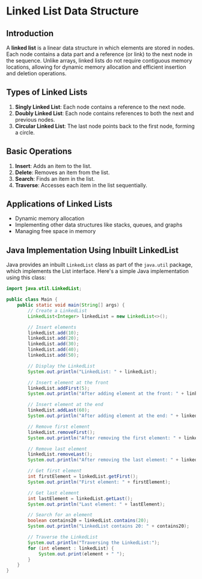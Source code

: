 # Linked List Data Structure

## Introduction

A **linked list** is a linear data structure in which elements are stored in nodes. Each node contains a data part and a reference (or link) to the next node in the sequence. Unlike arrays, linked lists do not require contiguous memory locations, allowing for dynamic memory allocation and efficient insertion and deletion operations.

## Types of Linked Lists

1. **Singly Linked List**: Each node contains a reference to the next node.
2. **Doubly Linked List**: Each node contains references to both the next and previous nodes.
3. **Circular Linked List**: The last node points back to the first node, forming a circle.

## Basic Operations

1. **Insert**: Adds an item to the list.
2. **Delete**: Removes an item from the list.
3. **Search**: Finds an item in the list.
4. **Traverse**: Accesses each item in the list sequentially.

## Applications of Linked Lists

- Dynamic memory allocation
- Implementing other data structures like stacks, queues, and graphs
- Managing free space in memory

## Java Implementation Using Inbuilt LinkedList

Java provides an inbuilt `LinkedList` class as part of the `java.util` package, which implements the List interface. Here's a simple Java implementation using this class:

```java
import java.util.LinkedList;

public class Main {
    public static void main(String[] args) {
        // Create a LinkedList
        LinkedList<Integer> linkedList = new LinkedList<>();

        // Insert elements
        linkedList.add(10);
        linkedList.add(20);
        linkedList.add(30);
        linkedList.add(40);
        linkedList.add(50);

        // Display the LinkedList
        System.out.println("LinkedList: " + linkedList);

        // Insert element at the front
        linkedList.addFirst(5);
        System.out.println("After adding element at the front: " + linkedList);

        // Insert element at the end
        linkedList.addLast(60);
        System.out.println("After adding element at the end: " + linkedList);

        // Remove first element
        linkedList.removeFirst();
        System.out.println("After removing the first element: " + linkedList);

        // Remove last element
        linkedList.removeLast();
        System.out.println("After removing the last element: " + linkedList);

        // Get first element
        int firstElement = linkedList.getFirst();
        System.out.println("First element: " + firstElement);

        // Get last element
        int lastElement = linkedList.getLast();
        System.out.println("Last element: " + lastElement);

        // Search for an element
        boolean contains20 = linkedList.contains(20);
        System.out.println("LinkedList contains 20: " + contains20);

        // Traverse the LinkedList
        System.out.println("Traversing the LinkedList:");
        for (int element : linkedList) {
            System.out.print(element + " ");
        }
    }
}
```
